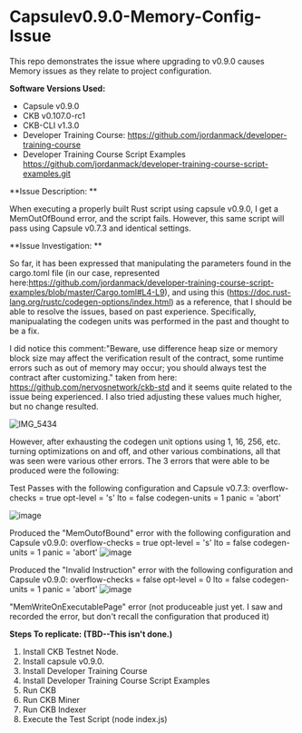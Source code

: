 # Capsulev0.9.0-Memory-Config-Issue
This repo demonstrates the issue where upgrading to v0.9.0 causes Memory issues as they relate to project configuration.

**Software Versions Used:**
- Capsule v0.9.0
- CKB v0.107.0-rc1
- CKB-CLI v1.3.0
- Developer Training Course: https://github.com/jordanmack/developer-training-course
- Developer Training Course Script Examples https://github.com/jordanmack/developer-training-course-script-examples.git

**Issue Description: **

When executing a properly built Rust script using capsule v0.9.0, I get a MemOutOfBound error, and the script fails.  However, this same script will pass using Capsule v0.7.3 and identical settings.

**Issue Investigation: **

So far, it has been expressed that manipulating the parameters found in the cargo.toml file (in our case, represented here:https://github.com/jordanmack/developer-training-course-script-examples/blob/master/Cargo.toml#L4-L9), and using this (https://doc.rust-lang.org/rustc/codegen-options/index.html) as a reference, that I should be able to resolve the issues, based on past experience. Specifically, manipualating the codegen units was performed in the past and thought to be a fix.

I did notice this comment:"Beware, use difference heap size or memory block size may affect the verification result of the contract, some runtime errors such as out of memory may occur; you should always test the contract after customizing." taken from here: https://github.com/nervosnetwork/ckb-std and it seems quite related to the issue being experienced.  I also tried adjusting these values much higher, but no change resulted. 

![IMG_5434](https://user-images.githubusercontent.com/106935903/216389669-803a0fb5-a4cb-41b6-a4ba-36da5357439a.jpeg)

However, after exhausting the codegen unit options using 1, 16, 256, etc. turning optimizations on and off, and other various combinations, all that was seen were various other errors.  The 3 errors that were able to be produced were the following:

Test Passes with the following configuration and Capsule v0.7.3:
overflow-checks = true
opt-level = 's'
lto = false
codegen-units = 1
panic = 'abort'

![image](https://user-images.githubusercontent.com/106935903/216408100-f9f6cfa6-af58-4779-ba1a-c447600bf0eb.png)

Produced the "MemOutofBound" error with the following configuration and Capsule v0.9.0:
overflow-checks = true
opt-level = 's'
lto = false
codegen-units = 1
panic = 'abort'
![image](https://user-images.githubusercontent.com/106935903/216393587-ca316dad-0757-48e8-a775-4c3aee60b1c9.png)

Produced the "Invalid Instruction" error with the following configuration and Capsule v0.9.0:
overflow-checks = false
opt-level = 0
lto = false
codegen-units = 1
panic = 'abort'
![image](https://user-images.githubusercontent.com/106935903/216392420-14a4d586-d652-4b60-ba9a-13fcc9e30887.png)

"MemWriteOnExecutablePage" error (not produceable just yet. I saw and recorded the error, but don't recall the configuration that produced it)

**Steps To replicate:  (TBD--This isn't done.)**

1. Install CKB Testnet Node.
2. Install capsule v0.9.0.
3. Install Developer Training Course
5. Install Developer Training Course Script Examples
6. Run CKB
7. Run CKB Miner
8. Run CKB Indexer
9. Execute the Test Script (node index.js)
